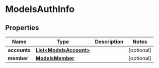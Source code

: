 
# ModelsAuthInfo

## Properties
Name | Type | Description | Notes
------------ | ------------- | ------------- | -------------
**accounts** | [**List&lt;ModelsAccount&gt;**](ModelsAccount.md) |  |  [optional]
**member** | [**ModelsMember**](ModelsMember.md) |  |  [optional]



